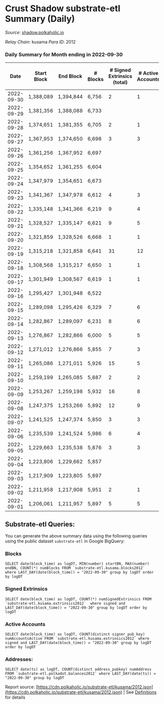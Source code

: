 # Crust Shadow substrate-etl Summary (Daily)

_Source_: [shadow.polkaholic.io](https://shadow.polkaholic.io)

*Relay Chain*: kusama
*Para ID*: 2012



### Daily Summary for Month ending in 2022-09-30


| Date | Start Block | End Block | # Blocks | # Signed Extrinsics (total) | # Active Accounts | # Passive | # New | # Addresses with Balances | # Events | # Transfers | # XCM Transfers In | # XCM Transfers Out |
| ---- | ----------- | --------- | -------- | --------------------------- | ----------------- | --------- | ----- | ------------------------- | -------- | ----------- | ------------------ | ------------------- |
| 2022-09-30 | 1,388,089 | 1,394,844 | 6,756  | 2 | 1 |  |  | 1,487 | 13,526 |   |   |   |
| 2022-09-29 | 1,381,356 | 1,388,088 | 6,733  |  |  |  |  |  | 13,475 |   | 2 ($1.64) |   |
| 2022-09-28 | 1,374,651 | 1,381,355 | 6,705  | 2 | 1 |  |  |  | 13,424 |   |   |   |
| 2022-09-27 | 1,367,953 | 1,374,650 | 6,698  | 3 | 3 |  |  |  | 13,422 | 3 ($1,107.50) | 1 ($407.92) |   |
| 2022-09-26 | 1,361,256 | 1,367,952 | 6,697  |  |  |  |  |  | 13,395 |   |   |   |
| 2022-09-25 | 1,354,652 | 1,361,255 | 6,604  |  |  |  |  |  | 13,210 |   |   |   |
| 2022-09-24 | 1,347,979 | 1,354,651 | 6,673  |  |  |  |  |  | 13,348 |   |   |   |
| 2022-09-23 | 1,341,367 | 1,347,978 | 6,612  | 4 | 3 |  |  |  | 13,261 | 4  | 2 ($327.21) |   |
| 2022-09-22 | 1,335,148 | 1,341,366 | 6,219  | 9 | 4 |  |  |  | 12,509 | 7 ($1,782.36) | 3 ($916.12) | 1 ($86.05) |
| 2022-09-21 | 1,328,527 | 1,335,147 | 6,621  | 9 | 5 |  |  |  | 13,307 | 3 ($33.46) |   | 1 ($14.26) |
| 2022-09-20 | 1,321,859 | 1,328,526 | 6,668  | 1 | 1 |  |  |  | 13,342 |   |   |   |
| 2022-09-19 | 1,315,218 | 1,321,858 | 6,641  | 31 | 12 |  |  | 1,486 | 13,476 | 20 ($8,392.53) | 6 ($1,801.29) | 2 ($236.76) |
| 2022-09-18 | 1,308,568 | 1,315,217 | 6,650  | 1 | 1 |  |  | 1,485 | 13,313 | 1 ($33.40) |   |   |
| 2022-09-17 | 1,301,949 | 1,308,567 | 6,619  | 1 | 1 |  |  | 1,484 | 13,247 | 1 ($88.25) |   |   |
| 2022-09-16 | 1,295,427 | 1,301,948 | 6,522  |  |  |  |  | 1,483 | 13,052 |   | 1 ($12.08) |   |
| 2022-09-15 | 1,289,098 | 1,295,426 | 6,329  | 7 | 6 |  |  | 1,482 | 12,708 | 7 ($1,903.25) | 1 ($4.62) | 2 ($628.75) |
| 2022-09-14 | 1,282,867 | 1,289,097 | 6,231  | 8 | 6 |  |  | 1,482 | 12,521 | 7 ($3,944.31) | 3 ($1,408.06) |   |
| 2022-09-13 | 1,276,867 | 1,282,866 | 6,000  | 5 | 5 |  |  | 1,482 | 12,039 | 5 ($2,787.95) | 1 ($206.01) |   |
| 2022-09-12 | 1,271,012 | 1,276,866 | 5,855  | 7 | 3 |  |  |  | 11,769 | 7 ($2,500.83) | 4 ($810.03) | 1 ($880.78) |
| 2022-09-11 | 1,265,086 | 1,271,011 | 5,926  | 15 | 5 |  |  |  | 11,970 | 15 ($7,704.45) | 6 ($2,059.71) | 1 ($1,888.33) |
| 2022-09-10 | 1,259,199 | 1,265,085 | 5,887  | 2 | 2 |  |  |  | 11,788 | 2 ($614.05) |   | 1 ($1.71) |
| 2022-09-09 | 1,253,267 | 1,259,198 | 5,932  | 16 | 8 |  |  |  | 11,989 | 16 ($5,052.94) | 6 ($1,173.32) | 1 ($1,316.91) |
| 2022-09-08 | 1,247,375 | 1,253,266 | 5,892  | 12 | 9 |  |  | 1,482 | 11,868 | 8 ($1,406.79) | 2 ($460.35) | 3 ($566.19) |
| 2022-09-07 | 1,241,525 | 1,247,374 | 5,850  | 3 | 3 |  |  | 1,480 | 11,723 | 2 ($1,110.99) | 1 ($241.66) |   |
| 2022-09-06 | 1,235,539 | 1,241,524 | 5,986  | 6 | 4 |  |  | 1,480 | 12,013 | 6 ($584.00) | 1 ($104.01) | 1 ($191.03) |
| 2022-09-05 | 1,229,663 | 1,235,538 | 5,876  | 3 | 3 |  |  | 1,479 | 11,775 | 2 ($464.15) |   | 1 ($425.66) |
| 2022-09-04 | 1,223,806 | 1,229,662 | 5,857  |  |  |  |  | 1,479 | 11,716 |   |   |   |
| 2022-09-03 | 1,217,909 | 1,223,805 | 5,897  |  |  |  |  | 1,479 | 11,807 |   | 4 ($18.80) |   |
| 2022-09-02 | 1,211,958 | 1,217,908 | 5,951  | 2 | 1 |  |  | 1,479 | 11,918 | 1 ($180.95) |   |   |
| 2022-09-01 | 1,206,061 | 1,211,957 | 5,897  | 5 | 5 |  |  | 1,478 | 11,835 | 4 ($266.46) | 1 ($0.03) | 3 ($265.48) |

## Substrate-etl Queries:
You can generate the above summary data using the following queries using the public dataset `substrate-etl` in Google BigQuery:


### Blocks
```
SELECT date(block_time) as logDT, MIN(number) startBN, MAX(number) endBN, COUNT(*) numBlocks FROM `substrate-etl.kusama.blocks2012`  where LAST_DAY(date(block_time)) = "2022-09-30" group by logDT order by logDT
```


### Signed Extrinsics
```
SELECT date(block_time) as logDT, COUNT(*) numSignedExtrinsics FROM `substrate-etl.kusama.extrinsics2012`  where signed and LAST_DAY(date(block_time)) = "2022-09-30" group by logDT order by logDT
```


### Active Accounts
```
SELECT date(block_time) as logDT, COUNT(distinct signer_pub_key) numAccountsActive FROM `substrate-etl.kusama.extrinsics2012` where signed and LAST_DAY(date(block_time)) = "2022-09-30" group by logDT order by logDT
```


### Addresses:
```
SELECT date(ts) as logDT, COUNT(distinct address_pubkey) numAddress FROM `substrate-etl.polkadot.balances2012` where LAST_DAY(date(ts)) = "2022-09-30" group by logDT
```



Report source: [https://cdn.polkaholic.io/substrate-etl/kusama/2012.json](https://cdn.polkaholic.io/substrate-etl/kusama/2012.json) | See [Definitions](/DEFINITIONS.md) for details
